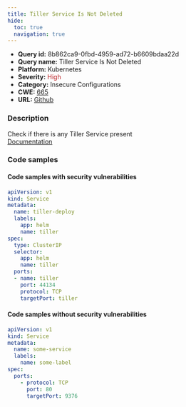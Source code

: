 ```yaml
---
title: Tiller Service Is Not Deleted
hide:
  toc: true
  navigation: true
---
```


<style>
  .highlight .hll {
    background-color: #ff171742;
  }
  .md-content {
    max-width: 1100px;
    margin: 0 auto;
  }
</style>

-   **Query id:** 8b862ca9-0fbd-4959-ad72-b6609bdaa22d
-   **Query name:** Tiller Service Is Not Deleted
-   **Platform:** Kubernetes
-   **Severity:** <span style="color:#bb2124">High</span>
-   **Category:** Insecure Configurations
-   **CWE:** <a href="https://cwe.mitre.org/data/definitions/665.html" onclick="newWindowOpenerSafe(event, 'https://cwe.mitre.org/data/definitions/665.html')">665</a>
-   **URL:** [Github](https://github.com/Checkmarx/kics/tree/master/assets/queries/k8s/tiller_service_is_not_deleted)

### Description
Check if there is any Tiller Service present<br>
[Documentation](https://kubernetes.io/docs/concepts/services-networking/service)

### Code samples
#### Code samples with security vulnerabilities
```yaml title="Positive test num. 1 - yaml file" hl_lines="4 12"
apiVersion: v1
kind: Service
metadata:
  name: tiller-deploy
  labels:
    app: helm
    name: tiller
spec:
  type: ClusterIP
  selector:
    app: helm
    name: tiller
  ports:
  - name: tiller
    port: 44134
    protocol: TCP
    targetPort: tiller
```


#### Code samples without security vulnerabilities
```yaml title="Negative test num. 1 - yaml file"
apiVersion: v1
kind: Service
metadata:
  name: some-service
  labels:
    name: some-label
spec:
  ports:
    - protocol: TCP
      port: 80
      targetPort: 9376
```
